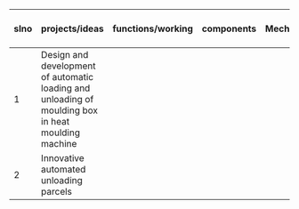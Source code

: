 |slno| projects/ideas | functions/working | components | Mechanisms/principle | Link/cite | Team member roll no & name |
|----|----------------|-------------------|------------|----------------------|-----------|----------------------------|
| 1  |Design  and development  of automatic  loading  and  unloading of moulding  box  in  heat moulding  machine| | | |  file:///C:/Users/P%20MOUNESHWAR/Downloads/Design_and_development_of_automatic_loading_and_un%20(1).pdf| P mouneshwar 367 |
| 2  |Innovative automated unloading parcels|  |  |  |https://pure.tugraz.at/ws/portalfiles/portal/17597791/Landschuetzer_Fritz_Wolfschluckner_EAGLE_TRA2018_EN_final_cameraready.pdf| P mouneshwar 367 |
